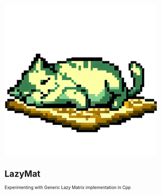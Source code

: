 <!-- ![Logo](img/LazyMatLogo.png -->
<p align="center">
  <img src="img/LazyMatLogo.png" alt="Image">
</p>

# LazyMat

Experimenting with Generic Lazy Matrix implementation in Cpp
